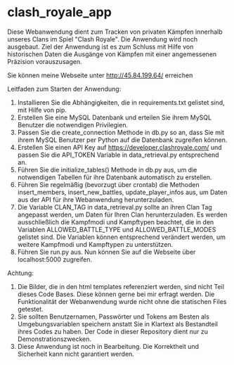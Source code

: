 # clash_royale_app
Diese Webanwendung dient zum Tracken von privaten Kämpfen innerhalb unseres Clans im Spiel "Clash Royale". Die Anwendung wird noch ausgebaut. Ziel der Anwendung ist es zum Schluss mit Hilfe von historischen Daten die Ausgänge von Kämpfen mit einer angemessenen Präzision vorauszusagen.

Sie können meine Webseite unter http://45.84.199.64/ erreichen

Leitfaden zum Starten der Anwendung:
1) Installieren Sie die Abhängigkeiten, die in requirements.txt gelistet sind, mit Hilfe von pip.
2) Erstellen Sie eine MySQL Datenbank und erteilen Sie ihrem MySQL Benutzer die notwendigen Privilegien.
3) Passen Sie die create_connection Methode in db.py so an, dass Sie mit ihrem MySQL Benutzer per Python auf die Datenbank zugreifen können.
4) Erstellen Sie einen API Key auf https://developer.clashroyale.com/ und passen Sie die API_TOKEN Variable in data_retrieval.py entsprechend an.
5) Führen Sie die initialize_tables() Methode in db.py aus, um die notwendigen Tabellen für ihre Datenbank automatisch zu erstellen.
6) Führen Sie regelmäßig (bevorzugt über crontab) die Methoden insert_members, insert_new_battles, update_player_infos aus, um Daten aus der API für ihre Webanwendung herunterzuladen.
7) Die Variable CLAN_TAG in data_retrieval.py sollte an ihren Clan Tag angepasst werden, um Daten für Ihren Clan herunterzuladen. Es werden ausschließlich die Kampfmodi und Kampftypen beachtet, die in den Variablen ALLOWED_BATTLE_TYPE und ALLOWED_BATTLE_MODES gelistet sind. Die Variablen können entsprechend verändert werden, um weitere Kampfmodi und Kampftypen zu unterstützen. 
8) Führen Sie run.py aus. Nun können Sie auf die Webseite über localhost:5000 zugreifen.

Achtung:
1) Die Bilder, die in den html templates referenziert werden, sind nicht Teil dieses Code Bases. Diese können gerne bei mir erfragt werden. Die Funktionalität der Webanwendung wurde nicht ohne die statischen Files getestet.
2) Sie sollten Benutzernamen, Passwörter und Tokens am Besten als Umgebungsvariablen speichern anstatt Sie in Klartext als Bestandteil ihres Codes zu haben. Der Code in dieser Repository dient nur zu Demonstrationszwecken.
3) Diese Anwendung ist noch in Bearbeitung. Die Korrektheit und Sicherheit kann nicht garantiert werden.
